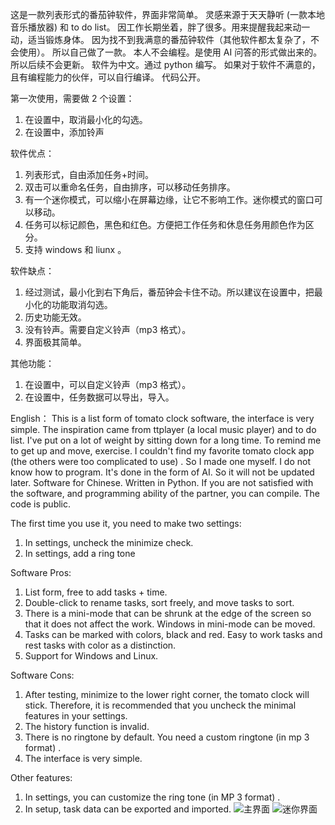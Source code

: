 这是一款列表形式的番茄钟软件，界面非常简单。
灵感来源于天天静听 (一款本地音乐播放器) 和 to do list。
因工作长期坐着，胖了很多。用来提醒我起来动一动，适当锻炼身体。
因为找不到我满意的番茄钟软件（其他软件都太复杂了，不会使用）。
所以自己做了一款。
本人不会编程。是使用 AI 问答的形式做出来的。
所以后续不会更新。
软件为中文。通过 python 编写。
如果对于软件不满意的，且有编程能力的伙伴，可以自行编译。
代码公开。

第一次使用，需要做 2 个设置：
1. 在设置中，取消最小化的勾选。
2. 在设置中，添加铃声

软件优点：
1. 列表形式，自由添加任务+时间。
2. 双击可以重命名任务，自由排序，可以移动任务排序。
3. 有一个迷你模式，可以缩小在屏幕边缘，让它不影响工作。迷你模式的窗口可以移动。
4. 任务可以标记颜色，黑色和红色。方便把工作任务和休息任务用颜色作为区分。
5. 支持 windows 和 liunx 。

软件缺点：
1. 经过测试，最小化到右下角后，番茄钟会卡住不动。所以建议在设置中，把最小化的功能取消勾选。
2. 历史功能无效。
3. 没有铃声。需要自定义铃声（mp3 格式）。
4. 界面极其简单。

其他功能：
1. 在设置中，可以自定义铃声（mp3 格式）。
2. 在设置中，任务数据可以导出，导入。

English：
This is a list form of tomato clock software, the interface is very simple.
The inspiration came from ttplayer (a local music player) and to do list.
I've put on a lot of weight by sitting down for a long time. To remind me to get up and move, exercise.
I couldn't find my favorite tomato clock app (the others were too complicated to use) .
So I made one myself.
I do not know how to program. It's done in the form of AI.
So it will not be updated later.
Software for Chinese. Written in Python.
If you are not satisfied with the software, and programming ability of the partner, you can compile.
The code is public.

The first time you use it, you need to make two settings:
1. In settings, uncheck the minimize check.
2. In settings, add a ring tone

Software Pros:
1. List form, free to add tasks + time.
2. Double-click to rename tasks, sort freely, and move tasks to sort.
3. There is a mini-mode that can be shrunk at the edge of the screen so that it does not affect the work. Windows in mini-mode can be moved.
4. Tasks can be marked with colors, black and red. Easy to work tasks and rest tasks with color as a distinction.
5. Support for Windows and Linux.

Software Cons:
1. After testing, minimize to the lower right corner, the tomato clock will stick. Therefore, it is recommended that you uncheck the minimal features in your settings.
2. The history function is invalid.
3. There is no ringtone by default. You need a custom ringtone (in mp 3 format) .
4. The interface is very simple.

Other features:
1. In settings, you can customize the ring tone (in MP 3 format) .
2. In setup, task data can be exported and imported.
![主界面](https://github.com/user-attachments/assets/f2db4ba1-3051-4b91-842a-b025b5bfb26c)
![迷你界面](https://github.com/user-attachments/assets/19228928-7941-4e4f-80cd-699a042eafda)
